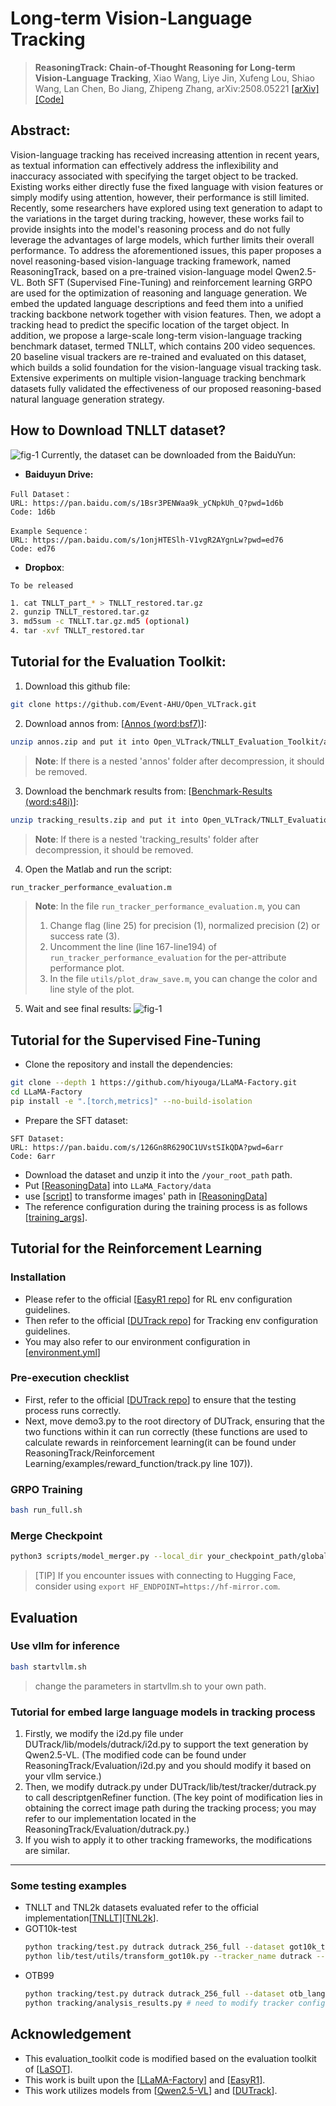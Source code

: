 # Long-term Vision-Language Tracking 


> **ReasoningTrack: Chain-of-Thought Reasoning for Long-term Vision-Language Tracking**, Xiao Wang, Liye Jin, Xufeng Lou, Shiao Wang, Lan Chen, Bo Jiang, Zhipeng Zhang, arXiv:2508.05221
[[arXiv]](https://arxiv.org/abs/2508.05221) 
[[Code]](https://github.com/Event-AHU/Open_VLTrack)
## Abstract: 
Vision-language tracking has received increasing attention in recent years, as textual information can effectively address the inflexibility and inaccuracy associated with specifying the target object to be tracked. Existing works either directly fuse the fixed language with vision features or simply modify using attention, however, their performance is still limited. Recently, some researchers have explored using text generation to adapt to the variations in the target during tracking, however, these works fail to provide insights into the model's reasoning process and do not fully leverage the advantages of large models, which further limits their overall performance. To address the aforementioned issues, this paper proposes a novel reasoning-based vision-language tracking framework, named ReasoningTrack, based on a pre-trained vision-language model Qwen2.5-VL. Both SFT (Supervised Fine-Tuning) and reinforcement learning GRPO are used for the optimization of reasoning and language generation. We embed the updated language descriptions and feed them into a unified tracking backbone network together with vision features. Then, we adopt a tracking head to predict the specific location of the target object. In addition, we propose a large-scale long-term vision-language tracking benchmark dataset, termed TNLLT, which contains 200 video sequences. 20 baseline visual trackers are re-trained and evaluated on this dataset, which builds a solid foundation for the vision-language visual tracking task. Extensive experiments on multiple vision-language tracking benchmark datasets fully validated the effectiveness of our proposed reasoning-based natural language generation strategy.

## How to Download TNLLT dataset? 
![fig-1](./figures/TNLLT_samples.png)
Currently, the dataset can be downloaded from the BaiduYun: 
* **Baiduyun Drive:**

```
Full Dataset：
URL: https://pan.baidu.com/s/1Bsr3PENWaa9k_yCNpkUh_Q?pwd=1d6b
Code: 1d6b 

Example Sequence：
URL: https://pan.baidu.com/s/1onjHTESlh-V1vgR2AYgnLw?pwd=ed76
Code: ed76 
```




* **Dropbox**: 
```
To be released
```
```bash
1. cat TNLLT_part_* > TNLLT_restored.tar.gz
2. gunzip TNLLT_restored.tar.gz
3. md5sum -c TNLLT.tar.gz.md5 (optional)
4. tar -xvf TNLLT_restored.tar
```

## Tutorial for the Evaluation Toolkit: 
1. Download this github file: 
```bash
git clone https://github.com/Event-AHU/Open_VLTrack.git
```

2. Download annos from: [[Annos (word:bsf7)](https://pan.baidu.com/s/1oYdqdCLUnf5Ylu3QfcLcSQ?pwd=bsf7)]: 
```bash
unzip annos.zip and put it into Open_VLTrack/TNLLT_Evaluation_Toolkit/annos
```
> **Note**: 
> If there is a nested 'annos' folder after decompression, it should be removed.

3. Download the benchmark results from: [[Benchmark-Results (word:s48i)](https://pan.baidu.com/s/1Acx8tEWWdSquJWpx9AXdzA?pwd=s48i)]: 
```bash 
unzip tracking_results.zip and put it into Open_VLTrack/TNLLT_Evaluation_Toolkit/tracking_results
```
> **Note**: 
> If there is a nested 'tracking_results' folder after decompression, it should be removed.

4. Open the Matlab and run the script: 
```bash
run_tracker_performance_evaluation.m
```
> **Note**: 
> In the file `run_tracker_performance_evaluation.m`, you can
> 1. Change flag (line 25) for precision (1), normalized precision (2) or success rate (3).
> 2. Uncomment the line (line 167-line194) of `run_tracker_performance_evaluation` for the per-attribute performance plot.
> 3. In the file `utils/plot_draw_save.m`, you can change the color and line style of the plot.

5. Wait and see final results: 
![fig-1](./figures/SRPRNPR.png)

## Tutorial for the Supervised Fine-Tuning

- Clone the repository and install the dependencies: 
```bash
git clone --depth 1 https://github.com/hiyouga/LLaMA-Factory.git
cd LLaMA-Factory
pip install -e ".[torch,metrics]" --no-build-isolation
```

- Prepare the SFT dataset: 
```
SFT Dataset:
URL: https://pan.baidu.com/s/126Gn8R629OC1UVstSIkQDA?pwd=6arr
Code: 6arr
```
- Download the dataset and unzip it into the `/your_root_path` path.
- Put [[ReasoningData](https://github.com/Event-AHU/Open_VLTrack/tree/main/ReasoningTrack/Supervise%20fine-tuning)] into `LLaMA_Factory/data`
- use [[script](https://github.com/Event-AHU/Open_VLTrack/blob/main/scripts/SFT/transforme_json.py)] to transforme images' path in [[ReasoningData](https://github.com/Event-AHU/Open_VLTrack/tree/main/ReasoningTrack/Supervise%20fine-tuning)]
- The reference configuration during the training process is as follows [[training_args](https://github.com/Event-AHU/Open_VLTrack/blob/main/ReasoningTrack/Supervise%20fine-tuning/training_args.yaml)].

## Tutorial for the Reinforcement Learning
### Installation
- Please refer to the official [[EasyR1 repo](https://github.com/hiyouga/EasyR1)] for RL env configuration guidelines.
- Then refer to the official [[DUTrack repo](https://github.com/GXNU-ZhongLab/DUTrack)] for Tracking env configuration guidelines.
- You may also refer to our environment configuration in [[environment.yml](https://github.com/Event-AHU/Open_VLTrack/blob/main/ReasoningTrack/Reinforcement%20Learning/environment.yml)]

### Pre-execution checklist
- First, refer to the official [[DUTrack repo](https://github.com/GXNU-ZhongLab/DUTrack)] to ensure that the testing process runs correctly.
- Next, move demo3.py to the root directory of DUTrack, ensuring that the two functions within it can run correctly (these functions are used to calculate rewards in reinforcement learning(it can be found under ReasoningTrack/Reinforcement Learning/examples/reward_function/track.py line 107)). 

### GRPO Training
```bash
bash run_full.sh
```

### Merge Checkpoint
```bash
python3 scripts/model_merger.py --local_dir your_checkpoint_path/global_step_1/actor
```

> [TIP]
> If you encounter issues with connecting to Hugging Face, consider using `export HF_ENDPOINT=https://hf-mirror.com`.

## Evaluation
### Use vllm for inference
```bash
bash startvllm.sh
```
> change the parameters in startvllm.sh to your own path.

### Tutorial for embed large language models in tracking process

1. Firstly, we modify the i2d.py file under DUTrack/lib/models/dutrack/i2d.py to support the text generation by Qwen2.5-VL. (The modified code can be found under ReasoningTrack/Evaluation/i2d.py and you should modify it based on your vllm service.)
2. Then, we modify dutrack.py under DUTrack/lib/test/tracker/dutrack.py to call descriptgenRefiner function. (The key point of modification lies in obtaining the correct image path during the tracking process; you may refer to our implementation located in the ReasoningTrack/Evaluation/dutrack.py.)
3. If you wish to apply it to other tracking frameworks, the modifications are similar.
---

### Some testing examples
- TNLLT and TNL2k datasets evaluated refer to the official implementation[[TNLLT](https://github.com/Event-AHU/Open_VLTrack)][[TNL2k](https://github.com/wangxiao5791509/TNL2K_evaluation_toolkit)].
- GOT10k-test
    ```bash
    python tracking/test.py dutrack dutrack_256_full --dataset got10k_test --threads 16 --num_gpus 2
    python lib/test/utils/transform_got10k.py --tracker_name dutrack --cfg_name dutrack_256_full
    ```
- OTB99
    ```bash
    python tracking/test.py dutrack dutrack_256_full --dataset otb_lang --threads 1 --num_gpus 1
    python tracking/analysis_results.py # need to modify tracker configs and names
    ```


## Acknowledgement
- This evaluation_toolkit code is modified based on the evaluation toolkit of [[LaSOT](https://github.com/HengLan/LaSOT_Evaluation_Toolkit)]. 
- This work is built upon the [[LLaMA-Factory](https://github.com/hiyouga/LLaMA-Factory)] and [[EasyR1](https://github.com/hiyouga/EasyR1)].
- This work utilizes models from [[Qwen2.5-VL](https://github.com/QwenLM/Qwen2.5-VL)] and [[DUTrack](https://github.com/GXNU-ZhongLab/DUTrack)].



